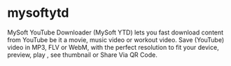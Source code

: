 # mysoftytd
MySoft YouTube Downloader (MySoft YTD) lets you fast download content from YouTube be it a movie, music video or workout video. Save (YouTube) video in MP3, FLV or WebM, with the perfect resolution to fit your device, preview, play , see thumbnail or Share Via QR Code.
